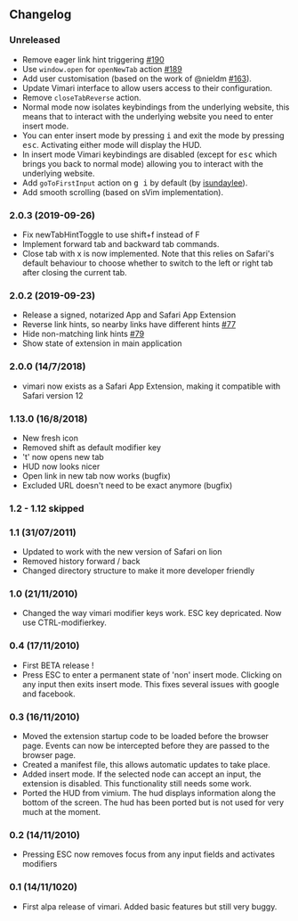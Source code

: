 ## Changelog

### Unreleased

- Remove eager link hint triggering [#190](https://github.com/televator-apps/vimari/issues/190)
- Use `window.open` for `openNewTab` action [#189](https://github.com/televator-apps/vimari/issues/189)
- Add user customisation (based on the work of @nieldm [#163](https://github.com/televator-apps/vimari/pull/163)).
- Update Vimari interface to allow users access to their configuration.
- Remove `closeTabReverse` action.
- Normal mode now isolates keybindings from the underlying website, this means that to interact with the underlying website you need to enter insert mode.
- You can enter insert mode by pressing <kbd>i</kbd> and exit the mode by pressing <kbd>esc</kbd>. Activating either mode will display the HUD.
- In insert mode Vimari keybindings are disabled (except for <kbd>esc</kbd> which brings you back to normal mode) allowing you to interact with the underlying website.
- Add `goToFirstInput` action on <kbd>g i</kbd> by default (by [isundaylee](https://github.com/isundaylee)).
- Add smooth scrolling (based on sVim implementation).

### 2.0.3 (2019-09-26)

- Fix newTabHintToggle to use shift+f instead of F
- Implement forward tab and backward tab commands.
- Close tab with x is now implemented. Note that this relies on Safari's default behaviour to choose whether to switch to the left or right tab after closing the current tab.

### 2.0.2 (2019-09-23)

- Release a signed, notarized App and Safari App Extension
- Reverse link hints, so nearby links have different hints [#77](https://github.com/televator-apps/vimari/issues/77)
- Hide non-matching link hints [#79](https://github.com/televator-apps/vimari/issues/79)
- Show state of extension in main application

### 2.0.0 (14/7/2018)

- vimari now exists as a Safari App Extension, making it compatible with Safari
  version 12

### 1.13.0 (16/8/2018)

- New fresh icon
- Removed shift as default modifier key
- 't' now opens new tab
- HUD now looks nicer
- Open link in new tab now works (bugfix)
- Excluded URL doesn't need to be exact anymore (bugfix)

### 1.2 - 1.12 skipped

### 1.1 (31/07/2011)

- Updated to work with the new version of Safari on lion
- Removed history forward / back
- Changed directory structure to make it more developer friendly

### 1.0 (21/11/2010)

- Changed the way vimari modifier keys work. ESC key depricated. Now use CTRL-modifierkey.

### 0.4 (17/11/2010)

- First BETA release !
- Press ESC to enter a permanent state of 'non' insert mode. Clicking on any input then exits insert mode. This fixes several issues with google and facebook.

### 0.3 (16/11/2010)

- Moved the extension startup code to be loaded before the browser page. Events can now be intercepted before they are passed to the browser page.
- Created a manifest file, this allows automatic updates to take place.
- Added insert mode. If the selected node can accept an input, the extension is disabled. This functionality still needs some work.
- Ported the HUD from vimium. The hud displays information along the bottom of the screen. The hud has been ported but is not used for very much at the moment.

### 0.2 (14/11/2010)

- Pressing ESC now removes focus from any input fields and activates modifiers

### 0.1 (14/11/1020)

- First alpa release of vimari. Added basic features but still very buggy.
